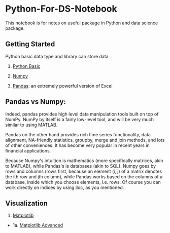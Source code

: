 # Python-For-DS-Notebook
This notebook is for notes on useful package in Python and data science package.

## Getting Started

Python basic data type and library can store data

1. [Python Basic](https://github.com/livieee/Python-For-DS-Notebook/blob/master/1%20Python%20Basic.ipynb)

2. [Numpy](https://github.com/livieee/Python-For-DS-Notebook/blob/master/2%20Numpy.ipynb)

3. [Pandas](https://github.com/livieee/Python-For-DS-Notebook/blob/master/3%20Pandas.ipynb):  an extremely powerful version of Excel

## Pandas vs Numpy:

Indeed, pandas provides high level data manipulation tools built on top of NumPy. NumPy by itself is a fairly low-level tool, and will be very much similar to using MATLAB. 

Pandas on the other hand provides rich time series functionality, data alignment, NA-friendly statistics, groupby, merge and join methods, and lots of other conveniences. It has become very popular in recent years in financial applications.

Because Numpy's intuition is mathematics (more specifically matrices, akin to MATLAB), while Pandas's is databases (akin to SQL). Numpy goes by rows and columns (rows first, because an element (i, j) of a matrix denotes the ith row and jth column), while Pandas works based on the columns of a database, inside which you choose elements, i.e. rows. Of course you can work directly on indices by using iloc, as you mentioned.




## Visualization

1. [Matplotlib](https://github.com/livieee/Python-For-DS-Notebook/blob/master/4%20Matplotlib.ipynb)

  - 1a. [Matplotlib Advanced](https://github.com/livieee/Python-For-DS-Notebook/blob/master/4a%20Advanced%20Matplotlib%20Concepts.ipynb)
